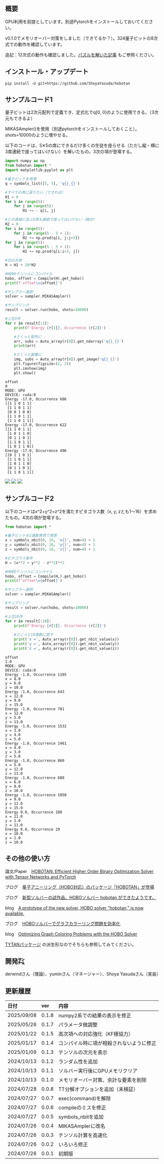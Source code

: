 ## 概要

GPU利用を前提としています。別途Pytorchをインストールしておいてください。

v0.1.0でメモリオーバー対策をしました（できてるか？）。324量子ビットの8次式での動作を確認しています。

追記：12次式の動作も確認しました。[パズルを解いた記事](https://vigne-cla.com/?s=%EF%BC%88HOBO%EF%BC%89) もご参照ください。 

## インストール・アップデート
```
pip install -U git+https://github.com/ShoyaYasuda/hobotan
```

## サンプルコード1

量子ビットは2次元配列で定義でき、定式化でq[0, 0]のように使用できる。（3次元もできるよ）

MIKASAmpler()を使用（別途pytorchをインストールしておくこと）。shots=10000のように増やせる。

以下のコードは、5✕5の席にできるだけ多くの生徒を座らせる（ただし縦・横に3席連続で座ってはいけない）を解いたもの。3次の項が登場する。

```python
import numpy as np
from hobotan import *
import matplotlib.pyplot as plt

#量子ビットを用意
q = symbols_list([5, 5], 'q{}_{}')

#すべての席に座りたい（できれば）
H1 = 0
for i in range(5):
    for j in range(5):
        H1 += - q[i, j]

#どの直線に並ぶ3席も連続で座ってはいけない（絶対）
H2 = 0
for i in range(5):
    for j in range(5 - 3 + 1):
        H2 += np.prod(q[i, j:j+3])
for j in range(5):
    for i in range(5 - 3 + 1):
        H2 += np.prod(q[i:i+3, j])

#式の合体
H = H1 + 10*H2

#HOBOテンソルにコンパイル
hobo, offset = Compile(H).get_hobo()
print(f'offset\n{offset}')

#サンプラー選択
solver = sampler.MIKASAmpler()

#サンプリング
result = solver.run(hobo, shots=10000)

#上位3件
for r in result[:3]:
    print(f'Energy {r[1]}, Occurrence {r[2]}')

    #さくっと配列に
    arr, subs = Auto_array(r[0]).get_ndarray('q{}_{}')
    print(arr)

    #さくっと画像に
    img, subs = Auto_array(r[0]).get_image('q{}_{}')
    plt.figure(figsize=(2, 2))
    plt.imshow(img)
    plt.show()
```
```
offset
0
MODE: GPU
DEVICE: cuda:0
Energy -17.0, Occurrence 686
[[1 1 0 1 1]
 [1 1 0 1 1]
 [0 0 1 0 0]
 [1 1 0 1 1]
 [1 1 0 1 1]]
Energy -17.0, Occurrence 622
[[1 1 0 1 1]
 [1 0 1 1 0]
 [0 1 1 0 1]
 [1 1 0 1 1]
 [1 0 1 1 0]]
Energy -17.0, Occurrence 496
[[0 1 1 0 1]
 [1 1 0 1 1]
 [1 0 1 1 0]
 [0 1 1 0 1]
 [1 1 0 1 1]]
```
<img src="https://github.com/ShoyaYasuda/hobotan/blob/main/img/img1.png" width="%">
<img src="https://github.com/ShoyaYasuda/hobotan/blob/main/img/img2.png" width="%">
<img src="https://github.com/ShoyaYasuda/hobotan/blob/main/img/img3.png" width="%">


## サンプルコード2

以下のコードはx^2+y^2=z^2を満たすピタゴラス数（x, y, zとも1～16）を求めたもの。4次の項が登場する。

```python
from hobotan import *

#量子ビットを2進数表現で用意
x = symbols_nbit(0, 16, 'x{}', num=4) + 1
y = symbols_nbit(0, 16, 'y{}', num=4) + 1
z = symbols_nbit(0, 16, 'z{}', num=4) + 1

#ピタゴラス条件
H = (x**2 + y**2 - z**2)**2

#HOBOテンソルにコンパイル
hobo, offset = Compile(H,).get_hobo()
print(f'offset\n{offset}')

#サンプラー選択
solver = sampler.MIKASAmpler()

#サンプリング
result = solver.run(hobo, shots=10000)

#上位10件
for r in result[:10]:
    print(f'Energy {r[1]}, Occurrence {r[2]}')
    
    #さくっと10進数に戻す
    print('x =', Auto_array(r[0]).get_nbit_value(x))
    print('y =', Auto_array(r[0]).get_nbit_value(y))
    print('z =', Auto_array(r[0]).get_nbit_value(z))
```
```
offset
1.0
MODE: GPU
DEVICE: cuda:0
Energy -1.0, Occurrence 1105
x = 8.0
y = 6.0
z = 10.0
Energy -1.0, Occurrence 643
x = 12.0
y = 9.0
z = 15.0
Energy -1.0, Occurrence 781
x = 12.0
y = 5.0
z = 13.0
Energy -1.0, Occurrence 1532
x = 3.0
y = 4.0
z = 5.0
Energy -1.0, Occurrence 1461
x = 4.0
y = 3.0
z = 5.0
Energy -1.0, Occurrence 860
x = 5.0
y = 12.0
z = 13.0
Energy -1.0, Occurrence 688
x = 6.0
y = 8.0
z = 10.0
Energy -1.0, Occurrence 1050
x = 9.0
y = 12.0
z = 15.0
Energy 0.0, Occurrence 108
x = 11.0
y = 1.0
z = 11.0
Energy 0.0, Occurrence 29
x = 10.0
y = 1.0
z = 10.0
```


## その他の使い方

論文/Paper　[HOBOTAN: Efficient Higher Order Binary Optimization Solver with Tensor Networks and PyTorch](https://blueqat.com/bqresearch/39fc4433-2907-4f43-a913-a294953b7e60)

ブログ　[量子アニーリング（HOBO対応）のパッケージ「HOBOTAN」が登場](https://vigne-cla.com/21-41/)

ブログ　[新型ソルバーの試作品、HOBOソルバー hobotan ができたようです。](https://blueqat.com/yuichiro_minato2/b562b955-0de8-4b6f-b092-15785a099c13)

blog　[A prototype of the new solver, HOBO solver "hobotan," is now available.](https://blueqat.com/yuichiro_minato2/b79a33dd-875d-4772-a11a-c6a80888a212)

ブログ　[HOBOソルバーでグラフカラーリング問題を効率化](https://blueqat.com/yuichiro_minato2/ae758ca8-27fe-43e8-8bdc-2171dfc3c01e)

blog　[Optimizing Graph Coloring Problems with the HOBO Solver](https://blueqat.com/yuichiro_minato2/de1d6041-1eb5-4fab-9776-73ab82270836)

[TYTANパッケージ](https://github.com/tytansdk/tytan) の派生形なのでそちらも参照してみてください。


## 開発㌠

derwindさん（理論）、yuminさん（マネージャー）、Shoya Yasudaさん（実装）

## 更新履歴
|日付|ver|内容|
|:---|:---|:---|
|2025/09/08|0.1.8|numpy2系での結果の表示を修正|
|2025/05/26|0.1.7|パラメータ微調整|
|2025/01/22|0.1.5|高次項への対応強化（KF様協力）|
|2025/01/17|0.1.4|コンパイル時に項が相殺されないように修正|
|2025/01/09|0.1.3|テンソルの次元を表示|
|2024/10/13|0.1.2|ランダム性を追加|
|2024/10/13|0.1.1|ソルバー実行後にGPUメモリクリア|
|2024/10/13|0.1.0|メモリオーバー対策、余計な要素を削除|
|2024/07/28|0.0.8|TT分解オプションを追加（未検証）|
|2024/07/27|0.0.7|exec(command)を解除|
|2024/07/27|0.0.6|compileのミスを修正|
|2024/07/27|0.0.5|symbols_nbitを追加|
|2024/07/26|0.0.4|MIKASAmplerに改名|
|2024/07/26|0.0.3|テンソル計算を高速化|
|2024/07/26|0.0.2|いろいろ修正|
|2024/07/26|0.0.1|初期版|

